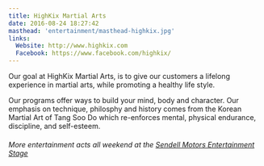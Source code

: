 ```yaml
---
title: HighKix Martial Arts
date: 2016-08-24 18:27:42
masthead: 'entertainment/masthead-highkix.jpg'
links:
  Website: http://www.highkix.com
  Facebook: https://www.facebook.com/highkix/
---
```


Our goal at HighKix Martial Arts, is to give our customers a lifelong experience in martial arts, while promoting a healthy life style.

Our programs offer ways to build your mind, body and character. Our emphasis on technique, philosphy and history comes from the Korean Martial Art of Tang Soo Do which re-enforces mental, physical endurance, discipline, and self-esteem.


###### More entertainment acts all weekend at the [Sendell Motors Entertainment Stage](../schedule)
